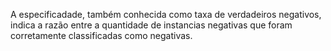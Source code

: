 ---
---

A especificadade, também conhecida como taxa de verdadeiros negativos, indica a razão entre a quantidade de instancias negativas que foram corretamente classificadas como negativas. 